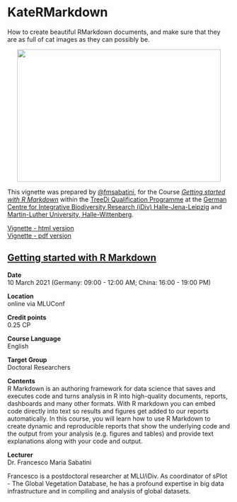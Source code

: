 # KateRMarkdown
How to create beautiful RMarkdown documents, and make sure that they are as full of cat images as they can possibly be.  
<p align="center">
  <img width="460" height="300" src="https://github.com/fmsabatini/KateRMarkdown/blob/main/figures/MindBlowing.jpg">
</p>

This vignette was prepared by [@fmsabatini](https://github.com/fmsabatini/), for the Course [*Getting started with R Markdown*](https://www.idiv.de/en/web/treedi/qualification-programme/2021-getting-started-with-r-markdown.html) within the [TreeDi Qualification Programme](https://www.idiv.de/en/web/treedi/qualification_programme.html) at the [German Centre for Integrative Biodiversity Research (iDiv) Halle-Jena-Leipzig](https://www.idiv.de/en/index.html) and [Martin-Luther University, Halle-Wittenberg](https://www.botanik.uni-halle.de/).

[Vignette - html version](https://htmlpreview.github.io/?https://github.com/fmsabatini/KateRMarkdown/blob/main/KateRMarkdown.html)  
[Vignette - pdf version](https://github.com/fmsabatini/KateRMarkdown/blob/main/KateRMarkdown.pdf)

## [Getting started with R Markdown](https://www.idiv.de/en/web/treedi/qualification-programme/2021-getting-started-with-r-markdown.html)  

**Date**  
10 March 2021 (Germany: 09:00 - 12:00 AM; China: 16:00 - 19:00 PM)  

**Location**  
online via MLUConf  

**Credit points**  
0.25 CP  

**Course Language**  
English  

**Target Group**  
Doctoral Researchers  

**Contents**  
R Markdown is an authoring framework for data science that saves and executes code and turns analysis in R into high-quality documents, reports, dashboards and many other formats. With R markdown you can embed code directly into text so results and figures get added to our reports automatically. In this course, you will learn how to use R Markdown to create dynamic and reproducible reports that show the underlying code and the output from your analysis (e.g. figures and tables) and provide text explanations along with your code and output.  

**Lecturer**  
Dr. Francesco Maria Sabatini  

Francesco is a postdoctoral researcher at MLU/iDiv. As coordinator of sPlot - The Global Vegetation Database, he has a profound expertise in big data infrastructure and in compiling and analysis of global datasets.
